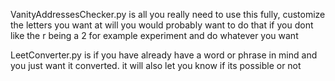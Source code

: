 VanityAddressesChecker.py is all you really need to use this fully, customize the letters you want at will
    you would probably want to do that if you dont like the r being a 2 for example
        experiment and do whatever you want

LeetConverter.py is if you have already have a word or phrase in mind and you just want it converted.
    it will also let you know if its possible or not